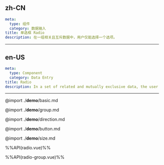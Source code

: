## zh-CN
```yaml
meta:
  type: 组件
  category: 数据输入
title: 单选框 Radio
description: 在一组相关且互斥数据中，用户仅能选择一个选项。
```
---
## en-US
```yaml
meta:
  type: Component
  category: Data Entry
title: Radio
description: In a set of related and mutually exclusive data, the user can only select one option.
```
---

@import ./__demo__/basic.md

@import ./__demo__/group.md

@import ./__demo__/direction.md

@import ./__demo__/button.md

@import ./__demo__/size.md

%%API(radio.vue)%%

%%API(radio-group.vue)%%
